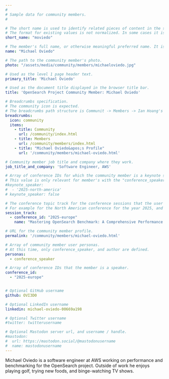 ```yaml
---
#
# Sample data for community members.
#

# The short name is used to identify related pieces of content in the site. For example it is used in the "authors" array of blog posts, and it is used in the "presenters" array for OpenSearch Conference sessions to identify who is speaking.
# The format for existing values is not normalized. In some cases it is "first-initial-of-first-name" + "last-name", or matching a GitHub username, or something all together random. What is important is that it is unique within the system.
short_name: "moviedo"

# The member's full name, or otherwise meaningful preferred name. It is used in the templates for presenting content authors as well as the name of conference speakers.
name: "Michael Oviedo"

# The path to the community member's photo.
photo: "/assets/media/community/members/michaeloviedo.jpg"

# Used as the level 1 page header text.
primary_title: 'Michael Oviedo'

# Used as the document title displayed in the browser title bar.
title: 'OpenSearch Project Community Member: Michael Oviedo'

# Breadcrumbs specification.
# The community icon is expected.
# The breadcrumbs path structure is Communit -> Members -> Ian Hoang's Profile.
breadcrumbs:
  icon: community
  items:
    - title: Community
      url: /community/index.html
    - title: Members
      url: /community/members/index.html
    - title: "Michael Oviedo&apos;s Profile"
      url: '/community/members/michael-oviedo.html'

# Community member job title and company where they work.
job_title_and_company: 'Software Engineer, AWS'

# Array of conference IDs for which the community member is a keynote speaker, if any, or boolean false otherwise.
# This value is only relevant for member's with the "conference_speaker" user persona.
#keynote_speaker:
#  - '2025-north-america'
# keynote_speaker: false

# The conference topic track for the conference sessions that the user is a speaker. These are shaped as an array of value pairs mapping conference ID and name. 
# For example for the North American conference for the year 2025, and the "Community" track:
session_track: 
  - conference_id: "2025-europe"
    name: "Mastering OpenSearch Benchmark: A Comprehensive Performance Testing Approach"

# URL for the community member profile.
permalink: '/community/members/michael-oviedo.html'

# Array of community member user personas.
# At this time, only conference_speaker, and author are defined.
personas:
  - conference_speaker

# Array of conference IDs that the member is a speaker.
conference_id:
  - "2025-europe"


# Optional GitHub username
github: OVI3D0

# Optional LinkedIn username
linkedin: michael-oviedo-00669a198

# Optional Twitter username
#twitter: twitterusername

# Optional Mastodon server url, and username / handle.
#mastodon:
#  url: https://mastodon.social/@mastodonusername
#  name: mastodonusername
---
```


Michael Oviedo is a software engineer at AWS working on performance and benchmarking for the OpenSearch project. Outside of work he enjoys playing golf, trying new foods, and binge-watching TV shows.
